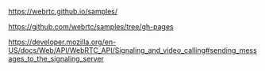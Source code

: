 https://webrtc.github.io/samples/

https://github.com/webrtc/samples/tree/gh-pages

https://developer.mozilla.org/en-US/docs/Web/API/WebRTC_API/Signaling_and_video_calling#sending_messages_to_the_signaling_server
